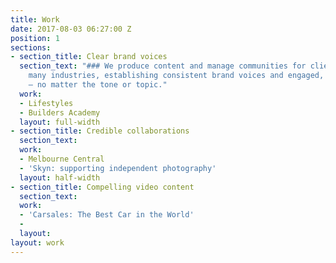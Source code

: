 ```yaml
---
title: Work
date: 2017-08-03 06:27:00 Z
position: 1
sections:
- section_title: Clear brand voices
  section_text: "### We produce content and manage communities for clients across
    many industries, establishing consistent brand voices and engaged, active audiences
    — no matter the tone or topic."
  work:
  - Lifestyles
  - Builders Academy
  layout: full-width
- section_title: Credible collaborations
  section_text: 
  work:
  - Melbourne Central
  - 'Skyn: supporting independent photography'
  layout: half-width
- section_title: Compelling video content
  section_text: 
  work:
  - 'Carsales: The Best Car in the World'
  - 
  layout: 
layout: work
---
```


